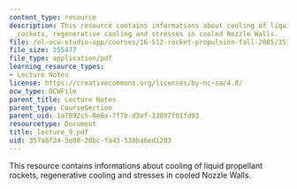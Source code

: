 ```yaml
---
content_type: resource
description: This resource contains informations about cooling of liquid propellant
  rockets, regenerative cooling and stresses in cooled Nozzle Walls.
file: /ol-ocw-studio-app/courses/16-512-rocket-propulsion-fall-2005/357a8f245e0020bcfa43530ba6ed1283_lecture_9.pdf
file_size: 255477
file_type: application/pdf
learning_resource_types:
- Lecture Notes
license: https://creativecommons.org/licenses/by-nc-sa/4.0/
ocw_type: OCWFile
parent_title: Lecture Notes
parent_type: CourseSection
parent_uid: 1a7892c5-8e6a-7f7b-d3ef-33897f01fd93
resourcetype: Document
title: lecture_9.pdf
uid: 357a8f24-5e00-20bc-fa43-530ba6ed1283
---
```

This resource contains informations about cooling of liquid propellant rockets, regenerative cooling and stresses in cooled Nozzle Walls.